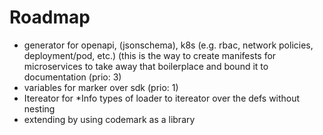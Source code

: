 # Roadmap

- generator for openapi, (jsonschema), k8s (e.g. rbac, network policies,
  deployment/pod, etc.) (this is the way to create manifests for microservices
  to take away that boilerplace and bound it to documentation (prio: 3)
- variables for marker over sdk (prio: 1)
- Itereator for *Info types of loader to itereator over the defs without nesting
- extending by using codemark as a library
